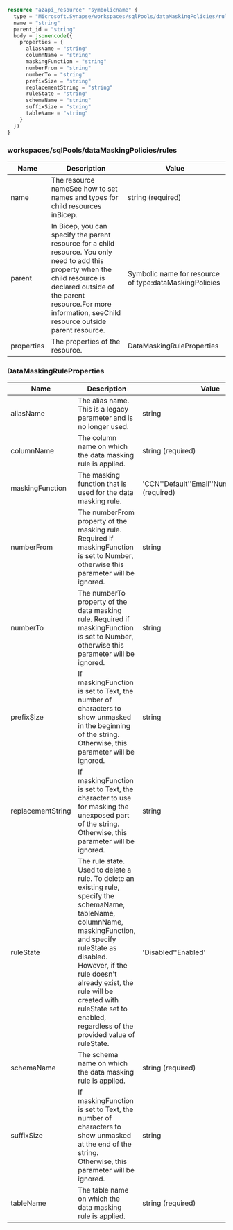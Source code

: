 ```terraform
resource "azapi_resource" "symbolicname" {
  type = "Microsoft.Synapse/workspaces/sqlPools/dataMaskingPolicies/rules@2021-06-01"
  name = "string"
  parent_id = "string"
  body = jsonencode({
    properties = {
      aliasName = "string"
      columnName = "string"
      maskingFunction = "string"
      numberFrom = "string"
      numberTo = "string"
      prefixSize = "string"
      replacementString = "string"
      ruleState = "string"
      schemaName = "string"
      suffixSize = "string"
      tableName = "string"
    }
  })
}

```

### workspaces/sqlPools/dataMaskingPolicies/rules

| Name | Description | Value |
|-|-|-|
| name | The resource nameSee how to set names and types for child resources inBicep. | string (required) |
| parent | In Bicep, you can specify the parent resource for a child resource. You only need to add this property when the child resource is declared outside of the parent resource.For more information, seeChild resource outside parent resource. | Symbolic name for resource of type:dataMaskingPolicies |
| properties | The properties of the resource. | DataMaskingRuleProperties |


### DataMaskingRuleProperties

| Name | Description | Value |
|-|-|-|
| aliasName | The alias name. This is a legacy parameter and is no longer used. | string |
| columnName | The column name on which the data masking rule is applied. | string (required) |
| maskingFunction | The masking function that is used for the data masking rule. | 'CCN''Default''Email''Number''SSN''Text' (required) |
| numberFrom | The numberFrom property of the masking rule. Required if maskingFunction is set to Number, otherwise this parameter will be ignored. | string |
| numberTo | The numberTo property of the data masking rule. Required if maskingFunction is set to Number, otherwise this parameter will be ignored. | string |
| prefixSize | If maskingFunction is set to Text, the number of characters to show unmasked in the beginning of the string. Otherwise, this parameter will be ignored. | string |
| replacementString | If maskingFunction is set to Text, the character to use for masking the unexposed part of the string. Otherwise, this parameter will be ignored. | string |
| ruleState | The rule state. Used to delete a rule. To delete an existing rule, specify the schemaName, tableName, columnName, maskingFunction, and specify ruleState as disabled. However, if the rule doesn't already exist, the rule will be created with ruleState set to enabled, regardless of the provided value of ruleState. | 'Disabled''Enabled' |
| schemaName | The schema name on which the data masking rule is applied. | string (required) |
| suffixSize | If maskingFunction is set to Text, the number of characters to show unmasked at the end of the string. Otherwise, this parameter will be ignored. | string |
| tableName | The table name on which the data masking rule is applied. | string (required) |


